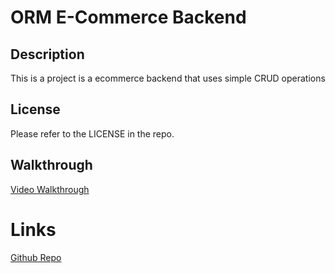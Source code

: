 # ORM E-Commerce Backend

## Description

This is a project is a ecommerce backend that uses simple CRUD operations
## License

Please refer to the LICENSE in the repo.

## Walkthrough

[Video Walkthrough](https://watch.screencastify.com/v/ldkEYq3X8zrtGRraV2Dj)

# Links

[Github Repo](https://github.com/connorg45/orm-ecommerce-backend)
